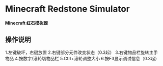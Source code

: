 # Minecraft Redstone Simulator
**Minecraft 红石模拟器**

## 操作说明
1.左键破坏，右键放置
2.右键部分元件改变状态（0.3起）
3.右键物品栏旋转主手物品
4.按数字/滚轮切物品栏
5.Ctrl+滚轮调整大小
6.按F3显示调试信息（0.3起）
